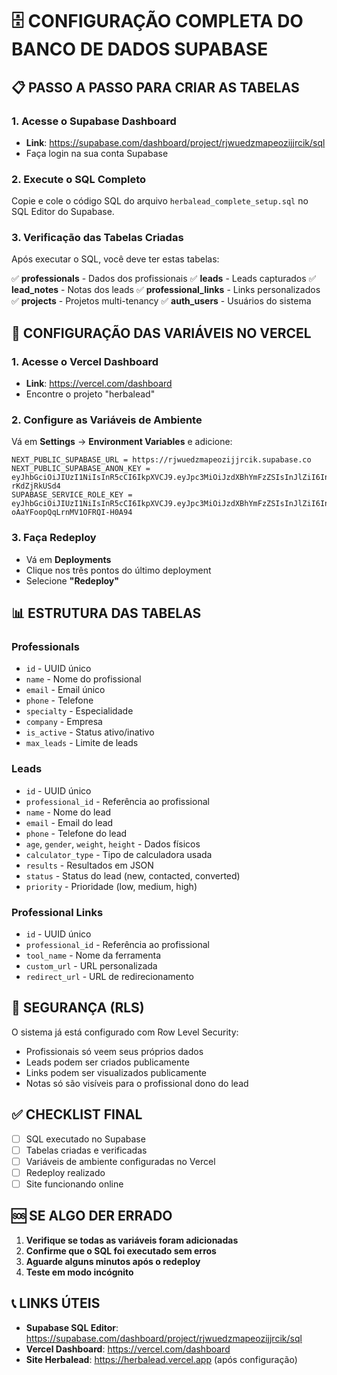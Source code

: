 # 🗄️ CONFIGURAÇÃO COMPLETA DO BANCO DE DADOS SUPABASE

## 📋 PASSO A PASSO PARA CRIAR AS TABELAS

### 1. Acesse o Supabase Dashboard
- **Link**: https://supabase.com/dashboard/project/rjwuedzmapeozijjrcik/sql
- Faça login na sua conta Supabase

### 2. Execute o SQL Completo
Copie e cole o código SQL do arquivo `herbalead_complete_setup.sql` no SQL Editor do Supabase.

### 3. Verificação das Tabelas Criadas
Após executar o SQL, você deve ter estas tabelas:

✅ **professionals** - Dados dos profissionais
✅ **leads** - Leads capturados
✅ **lead_notes** - Notas dos leads
✅ **professional_links** - Links personalizados
✅ **projects** - Projetos multi-tenancy
✅ **auth_users** - Usuários do sistema

## 🔧 CONFIGURAÇÃO DAS VARIÁVEIS NO VERCEL

### 1. Acesse o Vercel Dashboard
- **Link**: https://vercel.com/dashboard
- Encontre o projeto "herbalead"

### 2. Configure as Variáveis de Ambiente
Vá em **Settings** → **Environment Variables** e adicione:

```
NEXT_PUBLIC_SUPABASE_URL = https://rjwuedzmapeozijjrcik.supabase.co
NEXT_PUBLIC_SUPABASE_ANON_KEY = eyJhbGciOiJIUzI1NiIsInR5cCI6IkpXVCJ9.eyJpc3MiOiJzdXBhYmFzZSIsInJlZiI6InJqd3VlZHptYXBlb3ppampyY2lrIiwicm9sZSI6ImFub24iLCJpYXQiOjE3NTk5MzI3MjMsImV4cCI6MjA3NTUwODcyM30.M5CFogx19_WnT_rU86fe1FUKn6yo4Dy-rKdZjRkUSd4
SUPABASE_SERVICE_ROLE_KEY = eyJhbGciOiJIUzI1NiIsInR5cCI6IkpXVCJ9.eyJpc3MiOiJzdXBhYmFzZSIsInJlZiI6InJqd3VlZHptYXBlb3ppampyY2lrIiwicm9sZSI6InNlcnZpY2Vfcm9sZSIsImlhdCI6MTc1OTkzMjcyMywiZXhwIjoyMDc1NTA4NzIzfQ.ve6NyK_3JRdiz_X-oAaYFoopQqLrnMV1OFRQI-H0A94
```

### 3. Faça Redeploy
- Vá em **Deployments**
- Clique nos três pontos do último deployment
- Selecione **"Redeploy"**

## 📊 ESTRUTURA DAS TABELAS

### Professionals
- `id` - UUID único
- `name` - Nome do profissional
- `email` - Email único
- `phone` - Telefone
- `specialty` - Especialidade
- `company` - Empresa
- `is_active` - Status ativo/inativo
- `max_leads` - Limite de leads

### Leads
- `id` - UUID único
- `professional_id` - Referência ao profissional
- `name` - Nome do lead
- `email` - Email do lead
- `phone` - Telefone do lead
- `age`, `gender`, `weight`, `height` - Dados físicos
- `calculator_type` - Tipo de calculadora usada
- `results` - Resultados em JSON
- `status` - Status do lead (new, contacted, converted)
- `priority` - Prioridade (low, medium, high)

### Professional Links
- `id` - UUID único
- `professional_id` - Referência ao profissional
- `tool_name` - Nome da ferramenta
- `custom_url` - URL personalizada
- `redirect_url` - URL de redirecionamento

## 🔐 SEGURANÇA (RLS)

O sistema já está configurado com Row Level Security:
- Profissionais só veem seus próprios dados
- Leads podem ser criados publicamente
- Links podem ser visualizados publicamente
- Notas só são visíveis para o profissional dono do lead

## ✅ CHECKLIST FINAL

- [ ] SQL executado no Supabase
- [ ] Tabelas criadas e verificadas
- [ ] Variáveis de ambiente configuradas no Vercel
- [ ] Redeploy realizado
- [ ] Site funcionando online

## 🆘 SE ALGO DER ERRADO

1. **Verifique se todas as variáveis foram adicionadas**
2. **Confirme que o SQL foi executado sem erros**
3. **Aguarde alguns minutos após o redeploy**
4. **Teste em modo incógnito**

## 📞 LINKS ÚTEIS

- **Supabase SQL Editor**: https://supabase.com/dashboard/project/rjwuedzmapeozijjrcik/sql
- **Vercel Dashboard**: https://vercel.com/dashboard
- **Site Herbalead**: https://herbalead.vercel.app (após configuração)

